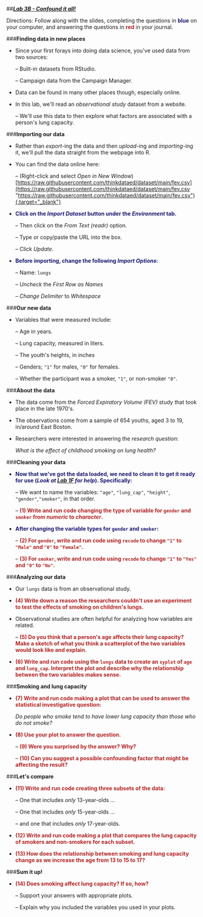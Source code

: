 ##***<u>Lab 3B - Confound it all!</u>***

Directions: Follow along with the slides, completing the questions in <span style="color:midnightblue;">**blue**</span> on your computer, and answering the questions in <span style="color:firebrick;">**red**</span> in your journal.

###**Finding data in new places**
* Since your first forays into doing data science, you've used data from two sources:

    – Built-in datasets from RStudio.

    – Campaign data from the Campaign Manager.
    
* Data can be found in many other places though, especially online.

* In this lab, we'll read an *observational study* dataset from a website.

    – We'll use this data to then explore what factors are associated with a person's lung
    capacity.

###**Importing our data**
* Rather than *export*-ing the data and then *upload*-ing and *importing*-ing it, we'll pull the data
straight from the webpage into R.

* You can find the data online here:

    – (Right-click and select *Open in New Window*)<br> 
    [https://raw.githubusercontent.com/thinkdataed/dataset/main/fev.csv](https://raw.githubusercontent.com/thinkdataed/dataset/main/fev.csv "https://raw.githubusercontent.com/thinkdataed/dataset/main/fev.csv"){:target="_blank"}

* <span style="color:midnightblue;">**Click on the *Import Dataset* button under the *Environment* tab.**</span>

    – Then click on the *From Text (readr)* option.

    – Type or copy/paste the URL into the box.
    
    – Click *Update*.

* <span style="color:midnightblue;">**Before importing, change the following *Import Options*:**</span>

    – Name: ```lungs```

    – *Uncheck* the *First Row as Names*

    – *Change Delimiter* to *Whitespace*

###**Our new data**
* Variables that were measured include:

    – Age in years.

    – Lung capacity, measured in liters.

    – The youth's heights, in inches

    – Genders; ```"1"``` for males, ```"0"``` for females.

    – Whether the participant was a smoker, ```"1"```, or non-smoker ```"0"```.

###**About the data**
* The data come from the *Forced Expiratory Volume (FEV)* study that took place in the late
1970's.

* The observations come from a sample of 654 youths, aged 3 to 19, in/around East Boston.

* Researchers were interested in answering the *research question*:

    *What is the effect of childhood smoking on lung health?*

###**Cleaning your data**
* <span style="color:midnightblue;">**Now that we've got the data loaded, we need to clean it to get it ready for use (*Look at [Lab
1F](../unit1/lab1f.md) for help*). Specifically:**</span>

    – We want to name the variables: ```"age"```, ```"lung_cap"```, ```"height"```,
    ```"gender"```,```"smoker"```, in that order.

    – <span style="color:firebrick;">**(1) Write and run code changing the type of variable for ```gender``` and ```smoker``` from *numeric* to *character*.**</span>

* <span style="color:midnightblue;">**After changing the variable types for ```gender``` and ```smoker```:**</span>

    – <span style="color:firebrick;">**(2) For ```gender```, write and run code using ```recode``` to change ```"1"``` to ```"Male"``` and ```"0"``` to ```"Female"```.**</span>

    – <span style="color:firebrick;">**(3) For ```smoker```, write and run code using ```recode``` to change ```"1"``` to ```"Yes"``` and ```"0"``` to ```"No"```.**</span>

###**Analyzing our data**
* Our ```lungs``` data is from an observational study.

* <span style="color:firebrick;">**(4) Write down a reason the researchers couldn't use an experiment to test the effects of
smoking on children's lungs.**</span>

* Observational studies are often helpful for analyzing how variables are related.

    – <span style="color:firebrick;">**(5) Do you think that a person's age affects their lung capacity? Make a sketch of what you think a scatterplot of the two variables would look like and explain.**</span>

* <span style="color:firebrick;">**(6) Write and run code using the ```lungs``` data to create an ```xyplot``` of ```age``` and ```lung_cap```. Interpret the plot and describe why the relationship between the two variables makes sense.**</span>

###**Smoking and lung capacity**
* <span style="color:firebrick;">**(7) Write and run code making a plot that can be used to answer the statistical investigative question:**</span>

    *Do people who smoke tend to have lower lung capacity than those who do not smoke?*

* <span style="color:firebrick;">**(8) Use your plot to answer the question.**</span>

    – <span style="color:firebrick;">**(9) Were you surprised by the answer? Why?**</span>

    – <span style="color:firebrick;">**(10) Can you suggest a possible confounding factor that might be affecting the result?**</span>

###**Let's compare**
* <span style="color:firebrick;">**(11) Write and run code creating three subsets of the data:**</span>

    – One that includes *only* 13-year-olds ...

    – One that includes *only* 15-year-olds ...

    – and one that includes *only* 17-year-olds.

* <span style="color:firebrick;">**(12) Write and run code making a plot that compares the lung capacity of smokers and non-smokers for each subset.**</span>

* <span style="color:firebrick;">**(13) How does the relationship between smoking and lung capacity change as we
increase the age from 13 to 15 to 17?**</span>

###**Sum it up!**
* <span style="color:firebrick;">**(14) Does smoking affect lung capacity? If so, how?**</span>

    – Support your answers with appropriate plots.

    – Explain why you included the variables you used in your plots.